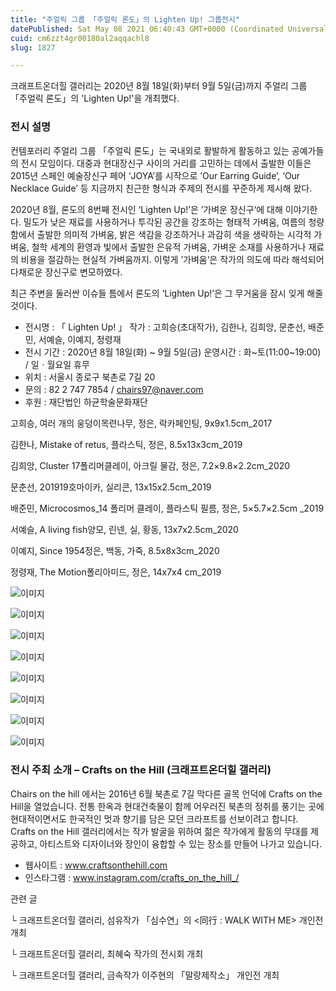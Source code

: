 ```yaml
---
title: "주얼릭 그룹 「주얼릭 론도」의 Lighten Up! 그룹전시"
datePublished: Sat May 08 2021 06:40:43 GMT+0000 (Coordinated Universal Time)
cuid: cm6zzt4gr00180al2aqqachl8
slug: 1827

---
```



크래프트온더힐 갤러리는 2020년 8월 18일(화)부터 9월 5일(금)까지 주얼리 그룹 「주얼릭 론도」의 'Lighten Up!'을 개최했다.

### 전시 설명

컨템포러리 주얼리 그룹 「주얼릭 론도」는 국내외로 활발하게 활동하고 있는 공예가들의 전시 모임이다. 대중과 현대장신구 사이의 거리를 고민하는 데에서 출발한 이들은 2015년 스페인 예술장신구 페어 ‘JOYA’를 시작으로 ’Our Earring Guide’, ‘Our Necklace Guide’ 등 지금까지 친근한 형식과 주제의 전시를 꾸준하게 제시해 왔다.

2020년 8월, 론도의 8번째 전시인 ‘Lighten Up!’은 ’가벼운 장신구‘에 대해 이야기한다. 밀도가 낮은 재료를 사용하거나 투각된 공간을 강조하는 형태적 가벼움, 여름의 청량함에서 출발한 의미적 가벼움, 밝은 색감을 강조하거나 과감히 색을 생략하는 시각적 가벼움, 철학 세계의 환영과 빛에서 출발한 은유적 가벼움, 가벼운 소재를 사용하거나 재료의 비용을 절감하는 현실적 가벼움까지. 이렇게 ’가벼움‘은 작가의 의도에 따라 해석되어 다채로운 장신구로 변모하였다.

최근 주변을 둘러싼 이슈들 틈에서 론도의 ‘Lighten Up!’은 그 무거움을 잠시 잊게 해줄 것이다.

- 전시명 : 「 Lighten Up! 」 작가 : 고희승(초대작가), 김한나, 김희앙, 문춘선, 배준민, 서예슬, 이예지, 정령재
- 전시 기간 : 2020년 8월 18일(화) ~ 9월 5일(금) 운영시간 : 화~토(11:00~19:00) / 일ㆍ월요일 휴무
- 위치 : 서울시 종로구 북촌로 7길 20
- 문의 : 82 2 747 7854 / chairs97@naver.com
- 후원 : 재단법인 하균학술문화재단

고희승, 여러 개의 웅덩이목련나무, 정은, 락카페인팅, 9x9x1.5cm_2017

김한나, Mistake of retus, 플라스틱, 정은, 8.5x13x3cm_2019

김희앙, Cluster 17폴리머클레이, 아크릴 물감, 정은, 7.2×9.8×2.2cm_2020

문춘선, 201919호마이카, 실리콘, 13x15x2.5cm_2019

배준민, Microcosmos_14 폴리머 클레이, 플라스틱 필름, 정은, 5×5.7×2.5cm _2019

서예슬, A living fish양모, 린넨, 실, 황동, 13x7x2.5cm_2020

이예지, Since 1954정은, 백동, 가죽, 8.5x8x3cm_2020

정령재, The Motion폴리아미드, 정은, 14x7x4 cm_2019

![이미지](https://cdn.hashnode.com/res/hashnode/image/upload/v1739248754247/fde65fbc-2c87-4176-b2e0-b7aba1feeb4a.jpeg)

![이미지](https://cdn.hashnode.com/res/hashnode/image/upload/v1739248755825/5eb0f794-91ba-43cc-99a4-c368d6eca7b8.jpeg)

![이미지](https://cdn.hashnode.com/res/hashnode/image/upload/v1739248757049/cb7fb4f2-3c1c-4c1c-aa62-c49ecbd296a3.jpeg)

![이미지](https://cdn.hashnode.com/res/hashnode/image/upload/v1739248758575/4251f90b-53bd-4e14-8d2d-221644cf6163.jpeg)

![이미지](https://cdn.hashnode.com/res/hashnode/image/upload/v1739248759796/ec025e3a-d4db-42a7-985b-00a78be1bf3c.jpeg)

![이미지](https://cdn.hashnode.com/res/hashnode/image/upload/v1739248761151/01d59721-5968-4ec3-8795-8e2e5c38c1e3.jpeg)

![이미지](https://cdn.hashnode.com/res/hashnode/image/upload/v1739248762832/c2f66426-4e94-4226-9dff-10976878ce6c.jpeg)

![이미지](https://cdn.hashnode.com/res/hashnode/image/upload/v1739248764569/e79fd95a-aa7d-44af-9072-21f1bde14c26.jpeg)

### 전시 주최 소개 – Crafts on the Hill (크래프트온더힐 갤러리)

Chairs on the hill 에서는 2016년 6월 북촌로 7길 막다른 골목 언덕에 Crafts on the Hill을 열었습니다. 전통 한옥과 현대건축물이 함께 어우러진 북촌의 정취를 풍기는 곳에 현대적이면서도 한국적인 멋과 향기를 담은 모던 크라프트를 선보이려고 합니다. Crafts on the Hill 갤러리에서는 작가 발굴을 위하여 젊은 작가에게 활동의 무대를 제공하고, 아티스트와 디자이너와 장인이 융합할 수 있는 장소를 만들어 나가고 있습니다.

- 웹사이트 : www.craftsonthehill.com
- 인스타그램 : www.instagram.com/crafts_on_the_hill_/

관련 글

└ 크래프트온더힐 갤러리, 섬유작가 「심수연」의 <同行 : WALK WITH ME> 개인전 개최

└ 크래프트온더힐 갤러리, 최혜숙 작가의 전시회 개최

└ 크래프트온더힐 갤러리, 금속작가 이주현의 「말랑제작소」 개인전 개최